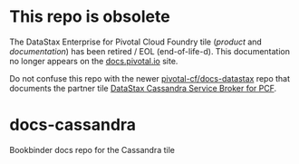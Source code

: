 # This repo is obsolete
The DataStax Enterprise for Pivotal Cloud Foundry tile (_product_ and _documentation_) has been retired / EOL (end-of-life-d).
This documentation no longer appears on the [docs.pivotal.io](https://docs.pivotal.io/) site.

Do not confuse this repo with the newer [pivotal-cf/docs-datastax](https://github.com/pivotal-cf/docs-datastax) repo that documents the partner
tile [DataStax Cassandra Service Broker for PCF](https://docs.pivotal.io/partners/datastax/).



# docs-cassandra
Bookbinder docs repo for the Cassandra tile
